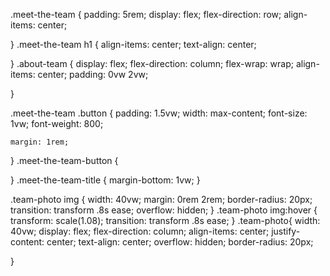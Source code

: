 
.meet-the-team {
    padding: 5rem;
    display: flex;
    flex-direction: row;
    align-items: center;

}
.meet-the-team h1 {
    align-items: center;
    text-align: center;

}
.about-team {
    display: flex;
    flex-direction: column;
    flex-wrap: wrap;
    align-items: center;
    padding: 0vw 2vw;

}

.meet-the-team .button {
    padding: 1.5vw;
    width: max-content;
    font-size: 1vw;
    font-weight: 800;
  
    margin: 1rem;

}
.meet-the-team-button {

}
.meet-the-team-title {
    margin-bottom: 1vw;
}

.team-photo img {
    width: 40vw;
    margin: 0rem 2rem;
    border-radius: 20px;
    transition: transform .8s ease;
    overflow: hidden;
}
.team-photo img:hover {
    transform: scale(1.08);
    transition: transform .8s ease;
}
.team-photo{
    width: 40vw;
    display: flex;
    flex-direction: column;
    align-items: center;
    justify-content: center;
    text-align: center;
    overflow: hidden;
    border-radius: 20px;

}